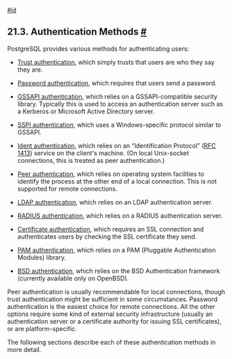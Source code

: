 [#id](#AUTH-METHODS)

## 21.3. Authentication Methods [#](#AUTH-METHODS)

PostgreSQL provides various methods for authenticating users:

- [Trust authentication](auth-trust), which simply trusts that users are who they say they are.

- [Password authentication](auth-password), which requires that users send a password.

- [GSSAPI authentication](gssapi-auth), which relies on a GSSAPI-compatible security library. Typically this is used to access an authentication server such as a Kerberos or Microsoft Active Directory server.

- [SSPI authentication](sspi-auth), which uses a Windows-specific protocol similar to GSSAPI.

- [Ident authentication](auth-ident), which relies on an “Identification Protocol” ([RFC 1413](https://tools.ietf.org/html/rfc1413)) service on the client's machine. (On local Unix-socket connections, this is treated as peer authentication.)

- [Peer authentication](auth-peer), which relies on operating system facilities to identify the process at the other end of a local connection. This is not supported for remote connections.

- [LDAP authentication](auth-ldap), which relies on an LDAP authentication server.

- [RADIUS authentication](auth-radius), which relies on a RADIUS authentication server.

- [Certificate authentication](auth-cert), which requires an SSL connection and authenticates users by checking the SSL certificate they send.

- [PAM authentication](auth-pam), which relies on a PAM (Pluggable Authentication Modules) library.

- [BSD authentication](auth-bsd), which relies on the BSD Authentication framework (currently available only on OpenBSD).

Peer authentication is usually recommendable for local connections, though trust authentication might be sufficient in some circumstances. Password authentication is the easiest choice for remote connections. All the other options require some kind of external security infrastructure (usually an authentication server or a certificate authority for issuing SSL certificates), or are platform-specific.

The following sections describe each of these authentication methods in more detail.
